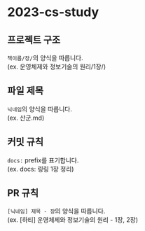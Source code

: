 # 2023-cs-study

## 프로젝트 구조

`책이름/장/`의 양식을 따릅니다.  
(ex.  운영체제와 정보기술의 원리/1장/)


## 파일 제목

`닉네임`의 양식을 따릅니다.  
(ex.  산군.md)


## 커밋 규칙

`docs:` prefix를 표기합니다.  
(ex. docs: 링링 1장 정리)

## PR 규칙

`[닉네임] 제목 - 장`의 양식을 따릅니다.  
(ex. [하티] 운영체제와 정보기술의 원리 - 1장, 2장)
